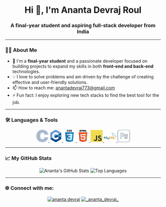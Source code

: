 <h1 align="center">Hi 👋, I'm Ananta Devraj Roul</h1>
<h3 align="center">A final-year student and aspiring full-stack developer from India</h3>

---

### 👨‍💻 About Me

- 🌱 I'm a **final-year student** and a passionate developer focused on building projects to expand my skills in both **front-end and back-end** technologies.
- 💡 I love to solve problems and am driven by the challenge of creating effective and user-friendly solutions.
- 📫 How to reach me: anantadevraj773@gmail.com
- ⚡ Fun fact: I enjoy exploring new tech stacks to find the best tool for the job.

---

### 🛠️ Languages & Tools

<p align="center">
  <a href="https://www.cprogramming.com/" target="_blank" rel="noreferrer">
    <img src="https://raw.githubusercontent.com/devicons/devicon/master/icons/c/c-original.svg" alt="c" width="40" height="40"/>
  </a>
  <a href="https://www.w3schools.com/cpp/" target="_blank" rel="noreferrer">
    <img src="https://raw.githubusercontent.com/devicons/devicon/master/icons/cplusplus/cplusplus-original.svg" alt="cplusplus" width="40" height="40"/>
  </a>
  <a href="https://www.w3schools.com/css/" target="_blank" rel="noreferrer">
    <img src="https://raw.githubusercontent.com/devicons/devicon/master/icons/css3/css3-original-wordmark.svg" alt="css3" width="40" height="40"/>
  </a>
  <a href="https://www.w3.org/html/" target="_blank" rel="noreferrer">
    <img src="https://raw.githubusercontent.com/devicons/devicon/master/icons/html5/html5-original-wordmark.svg" alt="html5" width="40" height="40"/>
  </a>
  <a href="https://developer.mozilla.org/en-US/docs/Web/JavaScript" target="_blank" rel="noreferrer">
    <img src="https://raw.githubusercontent.com/devicons/devicon/master/icons/javascript/javascript-original.svg" alt="javascript" width="40" height="40"/>
  </a>
  <a href="https://www.mysql.com/" target="_blank" rel="noreferrer">
    <img src="https://raw.githubusercontent.com/devicons/devicon/master/icons/mysql/mysql-original-wordmark.svg" alt="mysql" width="40" height="40"/>
  </a>
  <a href="https://www.photoshop.com/en" target="_blank" rel="noreferrer">
    <img src="https://raw.githubusercontent.com/devicons/devicon/master/icons/photoshop/photoshop-line.svg" alt="photoshop" width="40" height="40"/>
  </a>
</p>

---

### 📈 My GitHub Stats

<div align="center">
  <img src="https://github-readme-stats.vercel.app/api?username=anantadevraj&show_icons=true&locale=en" alt="Ananta's GitHub Stats" />
  <img src="https://github-readme-stats.vercel.app/api/top-langs?username=anantadevraj&show_icons=true&locale=en&layout=compact" alt="Top Languages" />
</div>

---

### 🌐 Connect with me:

<p align="center">
  <a href="https://linkedin.com/in/ananta devraj" target="_blank"><img align="center" src="https://raw.githubusercontent.com/rahuldkjain/github-profile-readme-generator/master/src/images/icons/Social/linked-in-alt.svg" alt="ananta devraj" height="30" width="40" /></a>
  <a href="https://www.leetcode.com/_ananta_devraj_" target="_blank">
    <img align="center" src="https://raw.githubusercontent.com/rahuldkjain/github-profile-readme-generator/master/src/images/icons/Social/leet-code.svg" alt="_ananta_devraj_" height="30" width="40" />
  </a>
</p>
